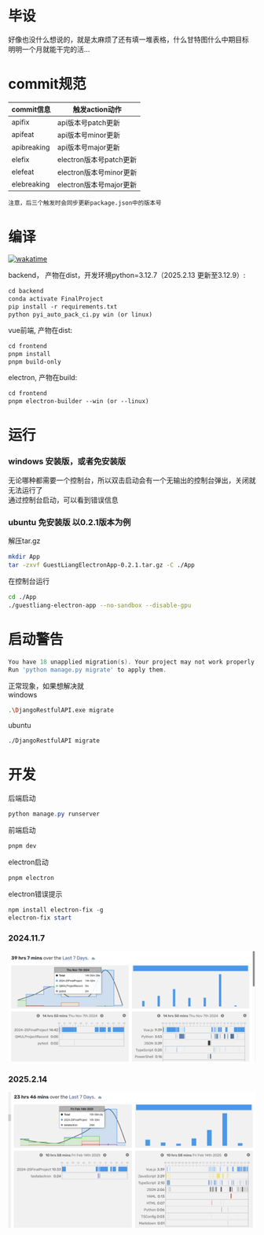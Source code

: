# 毕设
好像也没什么想说的，就是太麻烦了还有填一堆表格，什么甘特图什么中期目标   
明明一个月就能干完的活…

# commit规范
| commit信息 | 触发action动作 |
| --- | --- |
| apifix | api版本号patch更新 |
| apifeat | api版本号minor更新 |
| apibreaking | api版本号major更新 |
| elefix | electron版本号patch更新 |
| elefeat | electron版本号minor更新 |
| elebreaking | electron版本号major更新 |

`注意，后三个触发时会同步更新package.json中的版本号`


# 编译
[![wakatime](https://wakatime.com/badge/user/0985cb7f-21b8-4ea5-86a4-5e6ba93cb575/project/3eb63dd6-fb69-469e-a7de-4cd19eb66177.svg)](https://wakatime.com/badge/user/0985cb7f-21b8-4ea5-86a4-5e6ba93cb575/project/3eb63dd6-fb69-469e-a7de-4cd19eb6617.svg)   

backend， 产物在dist，开发环境python=3.12.7（2025.2.13 更新至3.12.9）:   
```conda
cd backend
conda activate FinalProject
pip install -r requirements.txt
python pyi_auto_pack_ci.py win (or linux)
```

vue前端, 产物在dist:   
```npm
cd frontend
pnpm install
pnpm build-only
```

electron, 产物在build:   
```npm
cd frontend
pnpm electron-builder --win (or --linux)
```

# 运行
### windows 安装版，或者免安装版   
无论哪种都需要一个控制台，所以双击启动会有一个无输出的控制台弹出，关闭就无法运行了   
通过控制台启动，可以看到错误信息   

### ubuntu 免安装版 以0.2.1版本为例      
解压tar.gz   
```bash
mkdir App
tar -zxvf GuestLiangElectronApp-0.2.1.tar.gz -C ./App 
```
在控制台运行
```bash
cd ./App
./guestliang-electron-app --no-sandbox --disable-gpu
```

# 启动警告
```powershell
You have 18 unapplied migration(s). Your project may not work properly until you apply the migrations for app(s): admin, auth, contenttypes, sessions.
Run 'python manage.py migrate' to apply them.
```
正常现象，如果想解决就   
windows
```bash
.\DjangoRestfulAPI.exe migrate
```
ubuntu
```bash
./DjangoRestfulAPI migrate
```

# 开发
后端启动
```powershell
python manage.py runserver
```
前端启动
```powershell
pnpm dev
```
electron启动
```powershell
pnpm electron
```
electron错误提示
```powershell
npm install electron-fix -g
electron-fix start
```

### 2024.11.7
![2024 Nov 7](./image/2024.11.07.png)   
### 2025.2.14
![2025 Feb 14](./image/2025.02.14.png)
